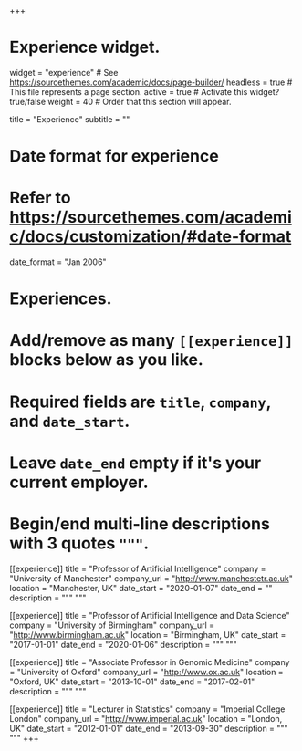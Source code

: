 +++
# Experience widget.
widget = "experience"  # See https://sourcethemes.com/academic/docs/page-builder/
headless = true  # This file represents a page section.
active = true  # Activate this widget? true/false
weight = 40  # Order that this section will appear.

title = "Experience"
subtitle = ""

# Date format for experience
#   Refer to https://sourcethemes.com/academic/docs/customization/#date-format
date_format = "Jan 2006"

# Experiences.
#   Add/remove as many `[[experience]]` blocks below as you like.
#   Required fields are `title`, `company`, and `date_start`.
#   Leave `date_end` empty if it's your current employer.
#   Begin/end multi-line descriptions with 3 quotes `"""`.
[[experience]]
  title = "Professor of Artificial Intelligence"
  company = "University of Manchester"
  company_url = "http://www.manchestetr.ac.uk"
  location = "Manchester, UK"
  date_start = "2020-01-07"
  date_end = ""
  description = """  """
  
[[experience]]
  title = "Professor of Artificial Intelligence and Data Science"
  company = "University of Birmingham"
  company_url = "http://www.birmingham.ac.uk"
  location = "Birmingham, UK"
  date_start = "2017-01-01"
  date_end = "2020-01-06"
  description = """  """

[[experience]]
  title = "Associate Professor in Genomic Medicine"
  company = "University of Oxford"
  company_url = "http://www.ox.ac.uk"
  location = "Oxford, UK"
  date_start = "2013-10-01"
  date_end = "2017-02-01"
  description = """  """
 
 [[experience]]
  title = "Lecturer in Statistics"
  company = "Imperial College London"
  company_url = "http://www.imperial.ac.uk"
  location = "London, UK"
  date_start = "2012-01-01"
  date_end = "2013-09-30"
  description = """ """
+++
